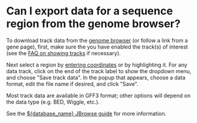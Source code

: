 # Can I export data for a sequence region from the genome browser?
<!-- pombase_categories: Genome browser,Finding data -->

To download track data from the [genome
browser](${base_url}/jbrowse/) (or follow a link from a
gene page), first, make sure the you have enabled the track(s) of
interest (see the [FAQ on showing
tracks](/faq/how-can-i-show-or-hide-tracks-genome-browser) if
necessary).

Next select a region by [entering
coordinates](/faq/how-can-i-display-sequence-region-using-sequence-coordinates-genome-browser)
or by highlighting it. For any data track, click on the end of the
track label to show the dropdown menu, and choose "Save track
data". In the popup that appears, choose a data format, edit the file
name if desired, and click "Save".

Most track data are available in GFF3 format; other options will
depend on the data type (e.g. BED, Wiggle, etc.).

See the [${database_name} JBrowse guide](/documentation/JBrowse_quick_start)
for more information.
